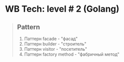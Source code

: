 # WB Tech: level # 2 (Golang)

> ## Pattern
> 1. Паттерн facade - "фасад"
> 2. Паттерн builder - "строитель"
> 3. Паттерн visitor - "посетитель"
> 6. Паттерн factory method - "фабричный метод"
